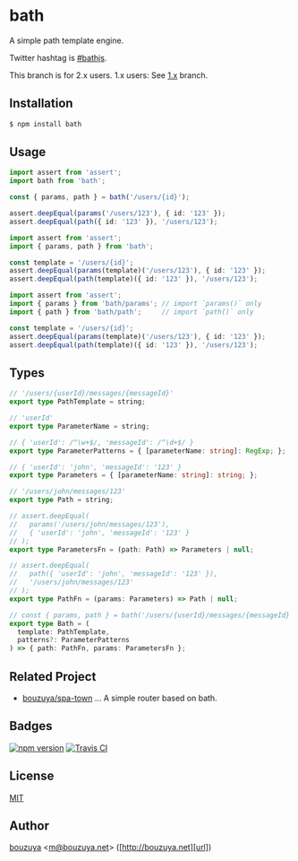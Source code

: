 # bath

A simple path template engine.

Twitter hashtag is [#bathjs](https://twitter.com/hashtag/bathjs).

This branch is for 2.x users. 1.x users: See [1.x](/../../tree/1.x) branch.

## Installation

```bash
$ npm install bath
```

## Usage

```ts
import assert from 'assert';
import bath from 'bath';

const { params, path } = bath('/users/{id}');

assert.deepEqual(params('/users/123'), { id: '123' });
assert.deepEqual(path({ id: '123' }), '/users/123');
```

```ts
import assert from 'assert';
import { params, path } from 'bath';

const template = '/users/{id}';
assert.deepEqual(params(template)('/users/123'), { id: '123' });
assert.deepEqual(path(template)({ id: '123' }), '/users/123');
```

```ts
import assert from 'assert';
import { params } from 'bath/params'; // import `params()` only
import { path } from 'bath/path';     // import `path()` only

const template = '/users/{id}';
assert.deepEqual(params(template)('/users/123'), { id: '123' });
assert.deepEqual(path(template)({ id: '123' }), '/users/123');
```

## Types

```ts
// '/users/{userId}/messages/{messageId}'
export type PathTemplate = string;

// 'userId'
export type ParameterName = string;

// { 'userId': /^\w+$/, 'messageId': /^\d+$/ }
export type ParameterPatterns = { [parameterName: string]: RegExp; };

// { 'userId': 'john', 'messageId': '123' }
export type Parameters = { [parameterName: string]: string; };

// '/users/john/messages/123'
export type Path = string;

// assert.deepEqual(
//   params('/users/john/messages/123'),
//   { 'userId': 'john', 'messageId': '123' }
// );
export type ParametersFn = (path: Path) => Parameters | null;

// assert.deepEqual(
//   path({ 'userId': 'john', 'messageId': '123' }),
//   '/users/john/messages/123'
// );
export type PathFn = (params: Parameters) => Path | null;

// const { params, path } = bath('/users/{userId}/messages/{messageId}')
export type Bath = (
  template: PathTemplate,
  patterns?: ParameterPatterns
) => { path: PathFn, params: ParametersFn };
```

## Related Project

- [bouzuya/spa-town][] ... A simple router based on bath.

[bouzuya/spa-town]: https://github.com/bouzuya/spa-town

## Badges

[![npm version][npm-badge-url]][npm-url]
[![Travis CI][travisci-badge-url]][travisci-url]

[npm-badge-url]: https://badge.fury.io/js/bath.svg
[npm-url]: https://www.npmjs.com/package/bath
[travisci-badge-url]: https://travis-ci.org/bouzuya/bath.svg?branch=master
[travisci-url]: https://travis-ci.org/bouzuya/bath

## License

[MIT](LICENSE)

## Author

[bouzuya][user] &lt;[m@bouzuya.net][email]&gt; ([http://bouzuya.net][url])

[user]: https://github.com/bouzuya
[email]: mailto:m@bouzuya.net
[url]: http://bouzuya.net
